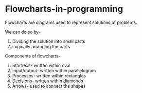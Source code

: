 # Flowcharts-in-programming
Flowcharts are diagrams used to represent solutions of problems.

We can do so by- 
1. Dividing the solution into small parts
2. Logically arranging the parts

Components of flowcharts-

1. Start/exit- written within oval
2. Input/output- written within parallelogram
3. Processes- written within rectangles
4. Decisions- written within diamonds
5. Arrows- used to connect the shapes
